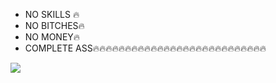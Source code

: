 <ul>
  <li>NO SKILLS 🔥</li>
  <li>NO BITCHES🔥</li>
  <li>NO MONEY🔥</li>
  <li>COMPLETE ASS🔥🔥🔥🔥🔥🔥🔥🔥🔥🔥🔥🔥🔥🔥🔥🔥🔥🔥🔥🔥🔥🔥🔥🔥🔥🔥🔥</li>
 </ul>

![](https://media.tenor.com/vZ3KwdqFkxEAAAAd/jinx-the-cat-jinx.gif)
